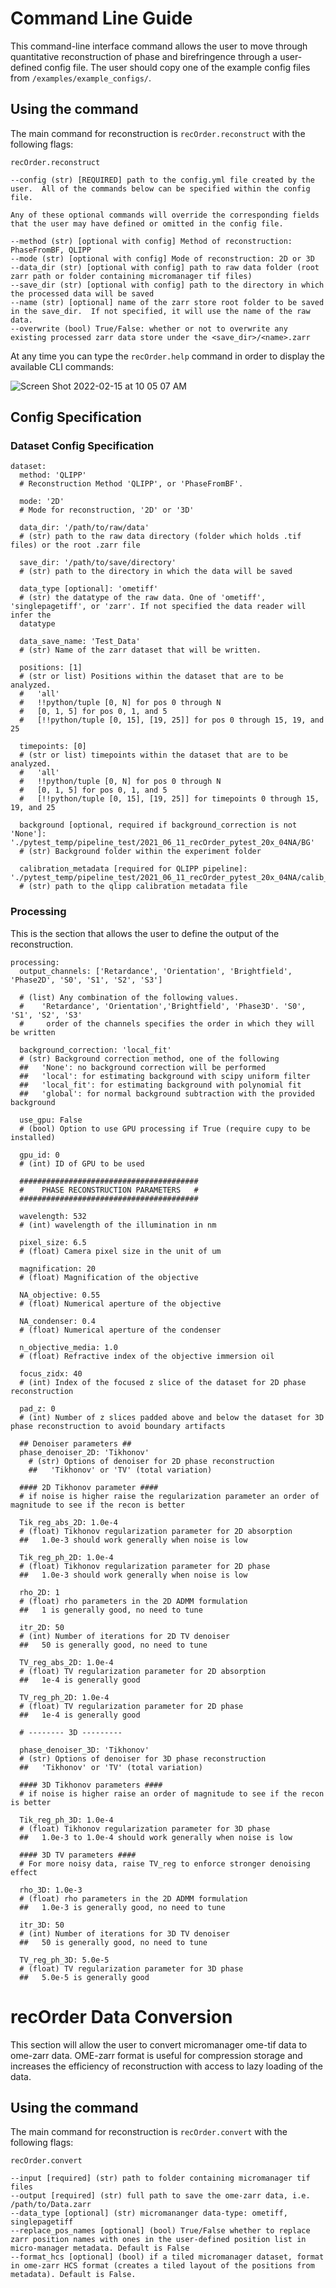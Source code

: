 # Command Line Guide

This command-line interface command allows the user to move through quantitative reconstruction of phase and birefringence through a user-defined config file.  The user should copy one of the example config files from `/examples/example_configs/`.

## Using the command

The main command for reconstruction is `recOrder.reconstruct` with the following flags:

```
recOrder.reconstruct

--config (str) [REQUIRED] path to the config.yml file created by the user.  All of the commands below can be specified within the config file.  

Any of these optional commands will override the corresponding fields that the user may have defined or omitted in the config file.

--method (str) [optional with config] Method of reconstruction: PhaseFromBF, QLIPP
--mode (str) [optional with config] Mode of reconstruction: 2D or 3D
--data_dir (str) [optional with config] path to raw data folder (root zarr path or folder containing micromanager tif files)
--save_dir (str) [optional with config] path to the directory in which the processed data will be saved
--name (str) [optional] name of the zarr store root folder to be saved in the save_dir.  If not specified, it will use the name of the raw data.
--overwrite (bool) True/False: whether or not to overwrite any existing processed zarr data store under the <save_dir>/<name>.zarr 
```

At any time you can type the `recOrder.help` command in order to display the available CLI commands:

![Screen Shot 2022-02-15 at 10 05 07 AM](https://user-images.githubusercontent.com/56048121/154122180-b6509882-d404-4f42-92c4-b66124a57cec.png)


## Config Specification

### Dataset Config Specification
```
dataset:
  method: 'QLIPP'
  # Reconstruction Method 'QLIPP', or 'PhaseFromBF'.

  mode: '2D'
  # Mode for reconstruction, '2D' or '3D'

  data_dir: '/path/to/raw/data'
  # (str) path to the raw data directory (folder which holds .tif files) or the root .zarr file

  save_dir: '/path/to/save/directory'
  # (str) path to the directory in which the data will be saved

  data_type [optional]: 'ometiff'
  # (str) the datatype of the raw data. One of 'ometiff', 'singlepagetiff', or 'zarr'. If not specified the data reader will infer the 
  datatype

  data_save_name: 'Test_Data'
  # (str) Name of the zarr dataset that will be written.

  positions: [1]
  # (str or list) Positions within the dataset that are to be analyzed.
  #   'all'
  #   !!python/tuple [0, N] for pos 0 through N
  #   [0, 1, 5] for pos 0, 1, and 5
  #   [!!python/tuple [0, 15], [19, 25]] for pos 0 through 15, 19, and 25

  timepoints: [0]
  # (str or list) timepoints within the dataset that are to be analyzed.
  #   'all'
  #   !!python/tuple [0, N] for pos 0 through N
  #   [0, 1, 5] for pos 0, 1, and 5
  #   [!!python/tuple [0, 15], [19, 25]] for timepoints 0 through 15, 19, and 25

  background [optional, required if background_correction is not 'None']: './pytest_temp/pipeline_test/2021_06_11_recOrder_pytest_20x_04NA/BG'
  # (str) Background folder within the experiment folder

  calibration_metadata [required for QLIPP pipeline]: './pytest_temp/pipeline_test/2021_06_11_recOrder_pytest_20x_04NA/calib_metadata.txt'
  # (str) path to the qlipp calibration metadata file
```

### Processing

This is the section that allows the user to define the output of the reconstruction.

```
processing:
  output_channels: ['Retardance', 'Orientation', 'Brightfield', 'Phase2D', 'S0', 'S1', 'S2', 'S3']

  # (list) Any combination of the following values.
  #    'Retardance', 'Orientation','Brightfield', 'Phase3D'. 'S0', 'S1', 'S2', 'S3'
  #     order of the channels specifies the order in which they will be written

  background_correction: 'local_fit'
  # (str) Background correction method, one of the following
  ##   'None': no background correction will be performed
  ##   'local': for estimating background with scipy uniform filter
  ##   'local_fit': for estimating background with polynomial fit
  ##   'global': for normal background subtraction with the provided background

  use_gpu: False
  # (bool) Option to use GPU processing if True (require cupy to be installed)

  gpu_id: 0
  # (int) ID of GPU to be used

  ########################################
  #    PHASE RECONSTRUCTION PARAMETERS   #
  ########################################

  wavelength: 532
  # (int) wavelength of the illumination in nm

  pixel_size: 6.5
  # (float) Camera pixel size in the unit of um

  magnification: 20
  # (float) Magnification of the objective

  NA_objective: 0.55
  # (float) Numerical aperture of the objective

  NA_condenser: 0.4
  # (float) Numerical aperture of the condenser

  n_objective_media: 1.0
  # (float) Refractive index of the objective immersion oil

  focus_zidx: 40
  # (int) Index of the focused z slice of the dataset for 2D phase reconstruction

  pad_z: 0
  # (int) Number of z slices padded above and below the dataset for 3D phase reconstruction to avoid boundary artifacts

  ## Denoiser parameters ##
  phase_denoiser_2D: 'Tikhonov'
    # (str) Options of denoiser for 2D phase reconstruction
    ##   'Tikhonov' or 'TV' (total variation)

  #### 2D Tikhonov parameter ####
  # if noise is higher raise the regularization parameter an order of magnitude to see if the recon is better

  Tik_reg_abs_2D: 1.0e-4
  # (float) Tikhonov regularization parameter for 2D absorption
  ##   1.0e-3 should work generally when noise is low

  Tik_reg_ph_2D: 1.0e-4
  # (float) Tikhonov regularization parameter for 2D phase
  ##   1.0e-3 should work generally when noise is low

  rho_2D: 1
  # (float) rho parameters in the 2D ADMM formulation
  ##   1 is generally good, no need to tune

  itr_2D: 50
  # (int) Number of iterations for 2D TV denoiser
  ##   50 is generally good, no need to tune

  TV_reg_abs_2D: 1.0e-4
  # (float) TV regularization parameter for 2D absorption
  ##   1e-4 is generally good

  TV_reg_ph_2D: 1.0e-4
  # (float) TV regularization parameter for 2D phase
  ##   1e-4 is generally good

  # -------- 3D ---------

  phase_denoiser_3D: 'Tikhonov'
  # (str) Options of denoiser for 3D phase reconstruction
  ##   'Tikhonov' or 'TV' (total variation)

  #### 3D Tikhonov parameters ####
  # if noise is higher raise an order of magnitude to see if the recon is better

  Tik_reg_ph_3D: 1.0e-4
  # (float) Tikhonov regularization parameter for 3D phase
  ##   1.0e-3 to 1.0e-4 should work generally when noise is low

  #### 3D TV parameters ####
  # For more noisy data, raise TV_reg to enforce stronger denoising effect

  rho_3D: 1.0e-3
  # (float) rho parameters in the 2D ADMM formulation
  ##   1.0e-3 is generally good, no need to tune

  itr_3D: 50
  # (int) Number of iterations for 3D TV denoiser
  ##   50 is generally good, no need to tune

  TV_reg_ph_3D: 5.0e-5
  # (float) TV regularization parameter for 3D phase
  ##   5.0e-5 is generally good
```

# recOrder Data Conversion

This section will allow the user to convert micromanager ome-tif data to ome-zarr data.  OME-zarr format is useful for compression storage and increases the efficiency of reconstruction with access to lazy loading of the data.

## Using the command

The main command for reconstruction is `recOrder.convert` with the following flags:

```
recOrder.convert

--input [required] (str) path to folder containing micromanager tif files
--output [required] (str) full path to save the ome-zarr data, i.e. /path/to/Data.zarr
--data_type [optional] (str) micromananger data-type: ometiff, singlepagetiff
--replace_pos_names [optional] (bool) True/False whether to replace zarr position names with ones in the user-defined position list in micro-manager metadata. Default is False
--format_hcs [optional] (bool) if a tiled micromanager dataset, format in ome-zarr HCS format (creates a tiled layout of the positions from metadata). Default is False.

```






